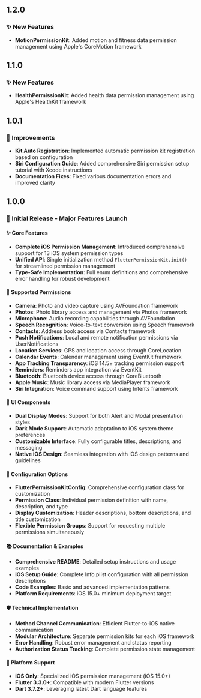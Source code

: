 ## 1.2.0

### ✨ New Features

- **MotionPermissionKit**: Added motion and fitness data permission management using Apple's CoreMotion framework

## 1.1.0

### ✨ New Features

- **HealthPermissionKit**: Added health data permission management using Apple's HealthKit framework

## 1.0.1

### 🔧 Improvements

- **Kit Auto Registration**: Implemented automatic permission kit registration based on configuration
- **Siri Configuration Guide**: Added comprehensive Siri permission setup tutorial with Xcode instructions
- **Documentation Fixes**: Fixed various documentation errors and improved clarity

## 1.0.0

### 🎉 Initial Release - Major Features Launch

#### ✨ Core Features

- **Complete iOS Permission Management**: Introduced comprehensive support for 13 iOS system permission types
- **Unified API**: Single initialization method `FlutterPermissionKit.init()` for streamlined permission management
- **Type-Safe Implementation**: Full enum definitions and comprehensive error handling for robust development

#### 📱 Supported Permissions

- **Camera**: Photo and video capture using AVFoundation framework
- **Photos**: Photo library access and management via Photos framework
- **Microphone**: Audio recording capabilities through AVFoundation
- **Speech Recognition**: Voice-to-text conversion using Speech framework
- **Contacts**: Address book access via Contacts framework
- **Push Notifications**: Local and remote notification permissions via UserNotifications
- **Location Services**: GPS and location access through CoreLocation
- **Calendar Events**: Calendar management using EventKit framework
- **App Tracking Transparency**: iOS 14.5+ tracking permission support
- **Reminders**: Reminders app integration via EventKit
- **Bluetooth**: Bluetooth device access through CoreBluetooth
- **Apple Music**: Music library access via MediaPlayer framework
- **Siri Integration**: Voice command support using Intents framework

#### 🎨 UI Components

- **Dual Display Modes**: Support for both Alert and Modal presentation styles
- **Dark Mode Support**: Automatic adaptation to iOS system theme preferences
- **Customizable Interface**: Fully configurable titles, descriptions, and messaging
- **Native iOS Design**: Seamless integration with iOS design patterns and guidelines

#### 🔧 Configuration Options

- **FlutterPermissionKitConfig**: Comprehensive configuration class for customization
- **Permission Class**: Individual permission definition with name, description, and type
- **Display Customization**: Header descriptions, bottom descriptions, and title customization
- **Flexible Permission Groups**: Support for requesting multiple permissions simultaneously

#### 📚 Documentation & Examples

- **Comprehensive README**: Detailed setup instructions and usage examples
- **iOS Setup Guide**: Complete Info.plist configuration with all permission descriptions
- **Code Examples**: Basic and advanced implementation patterns
- **Platform Requirements**: iOS 15.0+ minimum deployment target

#### 🛡️ Technical Implementation

- **Method Channel Communication**: Efficient Flutter-to-iOS native communication
- **Modular Architecture**: Separate permission kits for each iOS framework
- **Error Handling**: Robust error management and status reporting
- **Authorization Status Tracking**: Complete permission state management

#### 🚀 Platform Support

- **iOS Only**: Specialized iOS permission management (iOS 15.0+)
- **Flutter 3.3.0+**: Compatible with modern Flutter versions
- **Dart 3.7.2+**: Leveraging latest Dart language features
